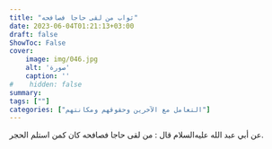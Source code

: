 ```yaml
---
title: "ثواب من لقى حاجا فصافحه"
date: 2023-06-04T01:21:13+03:00
draft: false
ShowToc: False
cover:
    image: img/046.jpg
    alt: 'صورة'
    caption: ''
#    hidden: false
summary: 
tags: [""]
categories: ["التعامل مع الآخرين وحقوقهم ومكانتهم"]
---
```

عن
أبي عبد الله عليه‌السلام قال : من لقى حاجا فصافحه كان كمن استلم الحجر.

